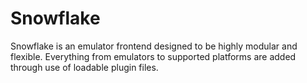 Snowflake
=========

Snowflake is an emulator frontend designed to be highly modular and flexible. Everything from emulators to supported platforms are added through use of loadable plugin files.
